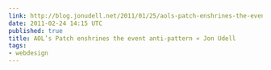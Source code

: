 ```yaml
---
link: http://blog.jonudell.net/2011/01/25/aols-patch-enshrines-the-event-anti-pattern/
date: 2011-02-24 14:15 UTC
published: true
title: AOL’s Patch enshrines the event anti-pattern « Jon Udell
tags:
- webdesign
---
```



